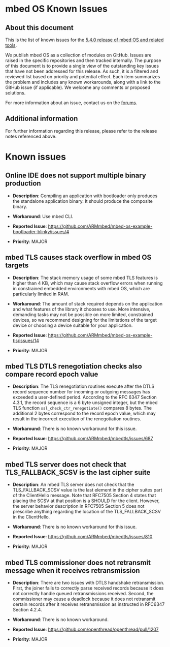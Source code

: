 # mbed OS Known Issues

## About this document

This is the list of known issues for the [5.4.0 release of mbed OS and related tools](https://docs.mbed.com/docs/mbed-os-release-notes/en/latest/5_4/release_note/).

We publish mbed OS as a collection of modules on GitHub. Issues are raised in the specific repositories and then tracked internally. The purpose of this document is to provide a single view of the outstanding key issues that have not been addressed for this release. As such, it is a filtered and reviewed list based on priority and potential effect. Each item summarizes the problem and includes any known workarounds, along with a link to the GitHub issue (if applicable). We welcome any comments or proposed solutions.

For more information about an issue, contact us on the [forums](http://forums.mbed.com).

## Additional information

For further information regarding this release, please refer to the release notes referenced above.

# Known issues

## Online IDE does not support multiple binary production

* **Description**: Compiling an application with bootloader only produces the standalone application binary. It should produce the composite binary.

* **Workaround**: Use mbed CLI.

* **Reported Issue**: https://github.com/ARMmbed/mbed-os-example-bootloader-blinky/issues/4

* **Priority**: MAJOR

## mbed TLS causes stack overflow in mbed OS targets

* **Description**: The stack memory usage of some mbed TLS features is higher than 4 KB, which may cause stack overflow errors when running in constrained embedded environments with mbed OS, which are particularly limited in RAM.

* **Workaround**: The amount of stack required depends on the application and what features of the library it chooses to use. More intensive, demanding tasks may not be possible on more limited, constrained devices, so we recommend designing for the limitations of the target device or choosing a device suitable for your application.

* **Reported Issue**: https://github.com/ARMmbed/mbed-os-example-tls/issues/14

* **Priority**: MAJOR

## mbed TLS DTLS renegotiation checks also compare record epoch value

* **Description**: The TLS renegotiation routines execute after the DTLS record sequence number for incoming or outgoing messages has exceeded a user-defined period. According to the RFC 6347 Section 4.3.1, the record sequence is a 6 byte unsigned integer, but the mbed TLS function `ssl_check_ctr_renegotiate()` compares 8 bytes. The additional 2 bytes correspond to the record epoch value, which may result in the incorrect execution of the renegotiation routines.

* **Workaround**: There is no known workaround for this issue.

* **Reported Issue**: https://github.com/ARMmbed/mbedtls/issues/687

* **Priority**: MAJOR

 
## mbed TLS server does not check that TLS_FALLBACK_SCSV is the last cipher suite

* **Description**: An mbed TLS server does not check that the TLS_FALLBACK_SCSV value is the last element in the cipher suites part of the ClientHello message. Note that RFC7505 Section 4 states that placing the SCSV at that position is a SHOULD for the client. However, the server behavior description in RFC7505 Section 5 does not prescribe anything regarding the location of the TLS_FALLBACK_SCSV in the ClientHello.

* **Workaround**: There is no known workaround for this issue.

* **Reported Issue**: https://github.com/ARMmbed/mbedtls/issues/810

* **Priority**: MAJOR

 
## mbed TLS commissioner does not retransmit message when it receives retransmission

* **Description**: There are two issues with DTLS handshake retransmission. First, the joiner fails to correctly parse received records because it does not correctly handle queued retransmissions received. Second, the commissioner may cause a deadlock because it does not retransmit certain records after it receives retransmission as instructed in RFC6347 Section 4.2.4.

* **Workaround**: There is no known workaround.

* **Reported Issue**: https://github.com/openthread/openthread/pull/1207

* **Priority**: MAJOR